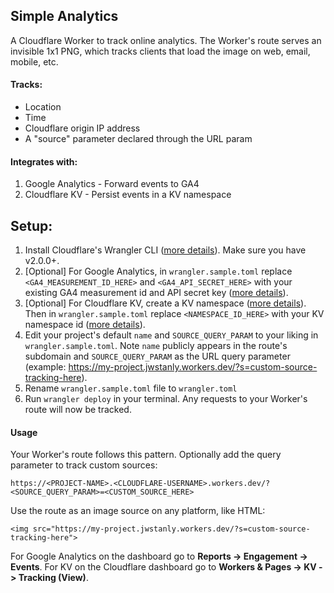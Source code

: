 ## Simple Analytics

A Cloudflare Worker to track online analytics. The Worker's route serves an invisible 1x1 PNG, which tracks clients that load the image on web, email, mobile, etc.

#### Tracks:

- Location
- Time
- Cloudflare origin IP address
- A "source" parameter declared through the URL param

#### Integrates with:

1. Google Analytics - Forward events to GA4
2. Cloudflare KV - Persist events in a KV namespace

## Setup:

1. Install Cloudflare's Wrangler CLI ([more details](https://developers.cloudflare.com/workers/wrangler/install-and-update/#install-wrangler-globally)). Make sure you have v2.0.0+.
2. [Optional] For Google Analytics, in `wrangler.sample.toml` replace `<GA4_MEASUREMENT_ID_HERE>` and `<GA4_API_SECRET_HERE>` with your existing GA4 measurement id and API secret key ([more details](https://developers.google.com/analytics/devguides/collection/protocol/ga4/reference?client_type=gtag#payload_query_parameters)).
3. [Optional] For Cloudflare KV, create a KV namespace ([more details](https://developers.cloudflare.com/workers/runtime-apis/kv/#:~:text=To%20use%20Workers%20KV%2C%20you,select%20Workers%20%26%20Pages%20%3E%20KV.)). Then in `wrangler.sample.toml` replace `<NAMESPACE_ID_HERE>` with your KV namespace id ([more details](https://developers.cloudflare.com/workers/configuration/bindings/#kv-namespace-bindings)).
4. Edit your project's default `name` and `SOURCE_QUERY_PARAM` to your liking in `wrangler.sample.toml`. Note `name` publicly appears in the route's subdomain and `SOURCE_QUERY_PARAM` as the URL query parameter (example: https://my-project.jwstanly.workers.dev/?s=custom-source-tracking-here).
5. Rename `wrangler.sample.toml` file to `wrangler.toml`
6. Run `wrangler deploy` in your terminal. Any requests to your Worker's route will now be tracked.

#### Usage

Your Worker's route follows this pattern. Optionally add the query parameter to track custom sources:

```
https://<PROJECT-NAME>.<CLOUDFLARE-USERNAME>.workers.dev/?<SOURCE_QUERY_PARAM>=<CUSTOM_SOURCE_HERE>
```

Use the route as an image source on any platform, like HTML:

```
<img src="https://my-project.jwstanly.workers.dev/?s=custom-source-tracking-here">
```

For Google Analytics on the dashboard go to **Reports -> Engagement -> Events**. For KV on the Cloudflare dashboard go to **Workers & Pages -> KV -> Tracking (View)**.
